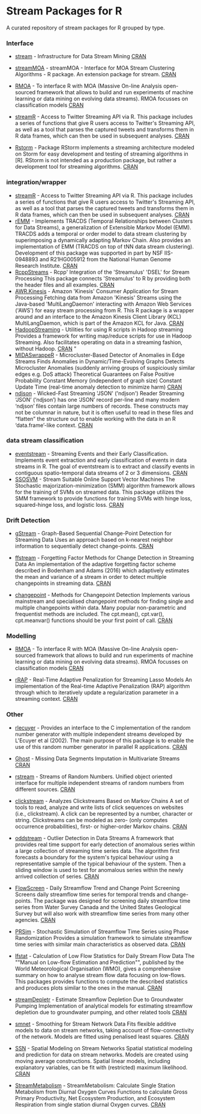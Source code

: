 # Stream Packages for R
A curated repository of stream packages for R grouped by type.


### Interface  
* [stream](https://github.com/mhahsler/stream) - Infrastructure for Data Stream Mining [CRAN](https://cran.r-project.org/web/packages/stream/index.html)  

* [streamMOA](https://github.com/mhahsler/streamMOA) - streamMOA - Interface for MOA Stream Clustering Algorithms - R package.
 An extension package for stream. [CRAN](https://cran.r-project.org/web/packages/streamMOA/index.html)  

* [RMOA](https://github.com/jwijffels/RMOA) - To interface R with MOA (Massive On-line Analysis open-sourced framework that allows to build and run experiments of machine learning or data mining on evolving data streams).
 RMOA focusses on classification models [CRAN](https://cran.r-project.org/web/packages/RMOA/index.html)  

* [streamR](https://github.com/pablobarbera/streamR) - Access to Twitter Streaming API via R.
 This package includes a series of functions that give R users access to Twitter's Streaming API, as well as a tool that parses the captured tweets and transforms them in R data frames, which can then be used in subsequent analyses. [CRAN](https://cran.r-project.org/web/packages/streamR/index.html)  

* [Rstorm](https://rdrr.io/cran/RStorm/man/RStream-package.html) - Package RStorm implements a streaming architecture modeled on Storm for easy development and testing of streaming algorithms in [R]. RStorm is not intended as a production package, but rather a development tool for streaming algorithms. [CRAN](https://cran.r-project.org/web/packages/RStorm/index.html)  


### integration/wrapper

* [streamR](https://github.com/pablobarbera/streamR) - Access to Twitter Streaming API via R.
 This package includes a series of functions that give R users access to Twitter's Streaming API, as well as a tool that parses the captured tweets and transforms them in R data frames, which can then be used in subsequent analyses. [CRAN](https://cran.r-project.org/web/packages/streamR/index.html)  
* [rEMM](http://s2.smu.edu/IDA/TRACDS/) - Implements TRACDS (Temporal Relationships between Clusters for Data Streams), a generalization of Extensible Markov Model (EMM). TRACDS adds a temporal or order model to data stream clustering by superimposing a dynamically adapting Markov Chain. Also provides an implementation of EMM (TRACDS on top of tNN data stream clustering). Development of this package was supported in part by NSF IIS-0948893 and R21HG005912 from the National Human Genome Research Institute. [CRAN](https://cran.r-project.org/web/packages/rEMM/index.html)  
* [RcppStreams](https://github.com/cran/RcppStreams) - Rcpp' Integration of the 'Streamulus' 'DSEL' for Stream Processing
 This package connects 'Streamulus' to R by providing both the header files and all examples. [CRAN](https://cran.r-project.org/web/packages/RcppStreams/index.html)  
* [AWR.Kinesis](https://github.com/daroczig/AWR.Kinesis) - Amazon 'Kinesis' Consumer Application for Stream Processing
 Fetching data from Amazon 'Kinesis' Streams using the Java-based 'MultiLangDaemon' interacting with Amazon Web Services ('AWS') for easy stream processing from R.
 This R package is a wrapper around and an interface to the Amazon Kinesis Client Library (KCL) MultiLangDaemon, which is part of the Amazon KCL for Java. [CRAN](https://cran.r-project.org/web/packages/AWR.Kinesis/index.html)  
* [HadoopStreaming](https://github.com/cran/HadoopStreaming) - Utilities for using R scripts in Hadoop streaming
 Provides a framework for writing map/reduce scripts for use in Hadoop Streaming. Also facilitates operating on data in a streaming fashion, without Hadoop. [CRAN](https://cran.r-project.org/web/packages/HadoopStreaming/index.html)  "
* [MIDASwrappeR](https://github.com/pteridin/MIDASwrappeR) - Microcluster-Based Detector of Anomalies in Edge Streams
 Finds Anomalies in Dynamic/Time-Evolving Graphs 
 Detects Microcluster Anomalies (suddenly arriving groups of suspiciously similar edges e.g. DoS attack) 
 Theoretical Guarantees on False Positive Probability 
 Constant Memory (independent of graph size) 
 Constant Update Time (real-time anomaly detection to minimize harm) [CRAN](https://cran.r-project.org/web/packages/MIDASwrappeR/index.html)  
* [ndjson](https://gitlab.com/hrbrmstr/ndjson) - Wicked-Fast Streaming 'JSON' ('ndjson') Reader
 Streaming ‘JSON’ (‘ndjson’) has one ‘JSON’ record per-line and many
 modern ‘ndjson’ files contain large numbers of records. These constructs
 may not be columnar in nature, but it is often useful to read in these
 files and “flatten” the structure out to enable working with the data in
 an R ‘data.frame’-like context. [CRAN](https://cran.r-project.org/web/packages/ndjson/index.html)  
 
 ### data stream classification
 
* [eventstream](https://sevvandi.github.io/eventstream/index.html) - Streaming Events and their Early Classification.
 Implements event extraction and early classification of events in data streams in R. 
 The goal of eventstream is to extract and classify events in contiguous spatio-temporal data streams of 2 or 3 dimensions. [CRAN](https://cran.r-project.org/web/packages/eventstream/index.html)  
* [SSOSVM](https://github.com/andrewthomasjones/SSOSVM) - Stream Suitable Online Support Vector Machines
 The Stochastic majorization-minimization (SMM) algorithm framework allows for the training of SVMs on streamed data.
 This package utilizes the SMM framework to provide functions for training SVMs with hinge loss, squared-hinge loss, and logistic loss. [CRAN](https://cran.r-project.org/web/packages/SSOSVM/index.html)  
 
 
 ### Drift Detection

* [gStream](https://rdrr.io/cran/gStream/man/gStream-package.html) - Graph-Based Sequential Change-Point Detection for Streaming Data
 Uses an approach based on k-nearest neighbor information to sequentially detect change-points. [CRAN](https://cran.r-project.org/web/packages/gStream/index.html)  

* [ffstream](http://www.deanbodenham.com/ffstream/) - Forgetting Factor Methods for Change Detection in Streaming Data
 An implementation of the adaptive forgetting factor scheme described in Bodenham and Adams (2016) which adaptively estimates the mean and variance of a stream in order to detect multiple changepoints in streaming data. [CRAN](https://cran.r-project.org/web/packages/ffstream/index.html)  

* [changepoint](https://github.com/rkillick/changepoint/) - Methods for Changepoint Detection
Implements various mainstream and specialised changepoint methods for finding single and multiple changepoints within data. Many popular non-parametric and frequentist methods are included. The cpt.mean(), cpt.var(), cpt.meanvar() functions should be your first point of call.
 [CRAN](https://cran.r-project.org/web/packages/changepoint/index.html)  
 
 
 
 ### Modelling
* [RMOA](https://github.com/jwijffels/RMOA) - To interface R with MOA (Massive On-line Analysis open-sourced framework that allows to build and run experiments of machine learning or data mining on evolving data streams).
 RMOA focusses on classification models [CRAN](https://cran.r-project.org/web/packages/RMOA/index.html) 
 
* [rRAP](https://github.com/cran/rRAP) - Real-Time Adaptive Penalization for Streaming Lasso Models
 An implementation of the Real-time Adaptive Penalization (RAP) algorithm through which to iteratively update a regularization parameter in a streaming context. [CRAN](https://cran.r-project.org/web/packages/rRAP/index.html)  
 
 
### Other

* [rlecuyer](http://www.iro.umontreal.ca/~lecuyer/myftp/papers/streams00.pdf) - Provides an interface to the C implementation of the random number generator with multiple independent streams developed by L'Ecuyer et al (2002). 
 The main purpose of this package is to enable the use of this random number generator in parallel R applications. [CRAN](https://cran.r-project.org/web/packages/rlecuyer/index.html)  

* [Ghost](https://www.researchgate.net/publication/332779980_Ghost_Imputation_Accurately_Reconstructing_Missing_Data_of_the_Off_Period) - Missing Data Segments Imputation in Multivariate Streams [CRAN](https://cran.r-project.org/web/packages/Ghost/index.html)  

* [rstream](http://statmath.wu.ac.at/arvag/) - Streams of Random Numbers. Unified object oriented interface for multiple independent streams of random numbers from different sources. [CRAN](https://cran.r-project.org/web/packages/rstream/index.html)  

* [clickstream]() - Analyzes Clickstreams Based on Markov Chains
 A set of tools to read, analyze and write lists of click sequences on websites (i.e., clickstream). A click can be represented by a number, character or string. Clickstreams can be modeled as zero- (only computes occurrence probabilities), first- or higher-order Markov chains. [CRAN](https://cran.r-project.org/web/packages/clickstream/index.html)  

* [oddstream](https://github.com/pridiltal/oddstream) - Outlier Detection in Data Streams
 A framework that provides real time support for early detection of anomalous series within a large collection of streaming time series data.
 The algorithm first forecasts a boundary for the system's typical behaviour using a representative sample of the typical behaviour of the system. Then a sliding window is used to test for anomalous series within the newly arrived collection of series. [CRAN](https://cran.r-project.org/web/packages/oddstream/index.html)  

* [FlowScreen](https://rdrr.io/cran/FlowScreen/man/FlowScreen.html) - Daily Streamflow Trend and Change Point Screening
 Screens daily streamflow time series for temporal trends and change-points.
 The package was designed for screening daily streamflow time series from Water Survey Canada and the United States Geological Survey but will also work with streamflow time series from many other agencies. [CRAN](https://cran.r-project.org/web/packages/FlowScreen/index.html)  

* [PRSim](https://git.math.uzh.ch/reinhard.furrer/PRSim-devel) - Stochastic Simulation of Streamflow Time Series using Phase Randomization
 Provides a simulation framework to simulate streamflow time series with similar main characteristics as observed data. [CRAN](https://cran.r-project.org/web/packages/PRSim/index.html)  

* [lfstat](https://github.com/mundl/lfstat) - Calculation of Low Flow Statistics for Daily Stream Flow Data
 The ""Manual on Low-flow Estimation and Prediction"", published by the World Meteorological Organisation (WMO), gives a comprehensive summary on how to analyse stream flow data focusing on low-flows. 
 This packages provides functions to compute the described statistics and produces plots similar to the ones in the manual. [CRAN](https://cran.r-project.org/web/packages/lfstat/index.html)  

* [streamDepletr](https://github.com/FoundrySpatial/streamDepletr) - Estimate Streamflow Depletion Due to Groundwater Pumping
 Implementation of analytical models for estimating streamflow depletion due to groundwater pumping, and other related tools [CRAN](https://cran.r-project.org/web/packages/streamDepletr/index.html)  

* [smnet]() - Smoothing for Stream Network Data
 Fits flexible additive models to data on stream networks, taking account of flow-connectivity of the network. 
 Models are fitted using penalised least squares. [CRAN](https://cran.r-project.org/web/packages/smnet/index.html)  

* [SSN](https://github.com/cran/SSN) - Spatial Modeling on Stream Networks
 Spatial statistical modeling and prediction for data on stream networks.
 Models are created using moving average constructions. Spatial linear models, including explanatory variables, can be fit with (restricted) maximum likelihood. [CRAN](https://cran.r-project.org/web/packages/SSN/index.html)  

* [StreamMetabolism](https://github.com/ssefick/StreamMetabolism) - StreamMetabolism: Calculate Single Station Metabolism from Diurnal Oxygen Curves
 Functions to calculate Gross Primary Productivity, Net Ecosystem Production, and Ecosystem Respiration from single station diurnal Oxygen curves. [CRAN](https://cran.r-project.org/web/packages/StreamMetabolism/index.html)  
